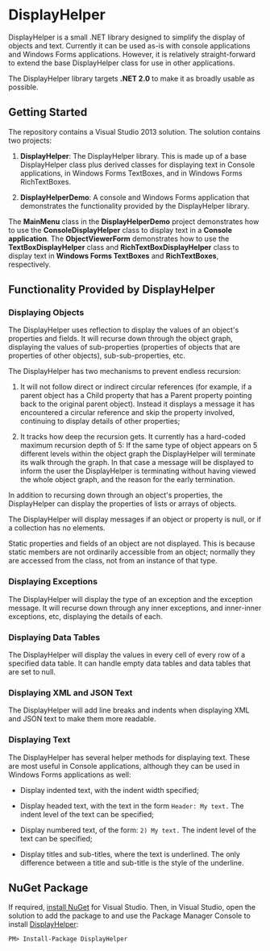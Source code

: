 # DisplayHelper
DisplayHelper is a small .NET library designed to simplify the display of objects and text.  Currently it can be used as-is with console applications and Windows Forms applications.  However, it is relatively straight-forward to extend the base DisplayHelper class for use in other applications.

The DisplayHelper library targets **.NET 2.0** to make it as broadly usable as possible.

## Getting Started
The repository contains a Visual Studio 2013 solution.  The solution contains two projects:

1. **DisplayHelper**: The DisplayHelper library.  This is made up of a base DisplayHelper class plus derived classes for displaying text in Console applications, in Windows Forms TextBoxes, and in Windows Forms RichTextBoxes.

2. **DisplayHelperDemo**: A console and Windows Forms application that demonstrates the functionality provided by the DisplayHelper library.

The **MainMenu** class in the **DisplayHelperDemo** project demonstrates how to use the **ConsoleDisplayHelper** class to display text in a **Console application**.  The **ObjectViewerForm** demonstrates how to use the **TextBoxDisplayHelper** class and **RichTextBoxDisplayHelper** class to display text in **Windows Forms TextBoxes** and **RichTextBoxes**, respectively.

## Functionality Provided by DisplayHelper

### Displaying Objects
The DisplayHelper uses reflection to display the values of an object's properties and fields.  It will recurse down through the object graph, displaying the values of sub-properties (properties of objects that are properties of other objects), sub-sub-properties, etc.

The DisplayHelper has two mechanisms to prevent endless recursion: 

1. It will not follow direct or indirect circular references (for example, if a parent object has a Child property that has a Parent property pointing back to the original parent object).  Instead it displays a message it has encountered a circular reference and skip the property involved, continuing to display details of other properties;

2. It tracks how deep the recursion gets.  It currently has a hard-coded maximum recursion depth of 5: If the same type of object appears on 5 different levels within the object graph the DisplayHelper will terminate its walk through the graph.  In that case a message will be displayed to inform the user the DisplayHelper is terminating without having viewed the whole object graph, and the reason for the early termination.

In addition to recursing down through an object's properties, the DisplayHelper can display the properties of lists or arrays of objects.

The DisplayHelper will display messages if an object or property is null, or if a collection has no elements.

Static properties and fields of an object are not displayed.  This is because static members are not ordinarily accessible from an object; normally they are accessed from the class, not from an instance of that type.

### Displaying Exceptions
The DisplayHelper will display the type of an exception and the exception message.  It will recurse down through any inner exceptions, and inner-inner exceptions, etc, displaying the details of each.

### Displaying Data Tables
The DisplayHelper will display the values in every cell of every row of a specified data table.  It can handle empty data tables and data tables that are set to null.

### Displaying XML and JSON Text
The DisplayHelper will add line breaks and indents when displaying XML and JSON text to make them more readable.

### Displaying Text
The DisplayHelper has several helper methods for displaying text.  These are most useful in Console applications, although they can be used in Windows Forms applications as well:

* Display indented text, with the indent width specified;

* Display headed text, with the text in the form `Header: My text.`  The indent level of the text can be specified;

* Display numbered text, of the form: `2) My text.`  The indent level of the text can be specified;

* Display titles and sub-titles, where the text is underlined.  The only difference between a title and sub-title is the style of the underline.

## NuGet Package
If required, [install NuGet](http://docs.nuget.org/docs/start-here/installing-nuget) for Visual Studio. Then, in Visual Studio, open the solution to add the package to and use the Package Manager Console to install [DisplayHelper](https://www.nuget.org/packages/DisplayHelper/):

    PM> Install-Package DisplayHelper
